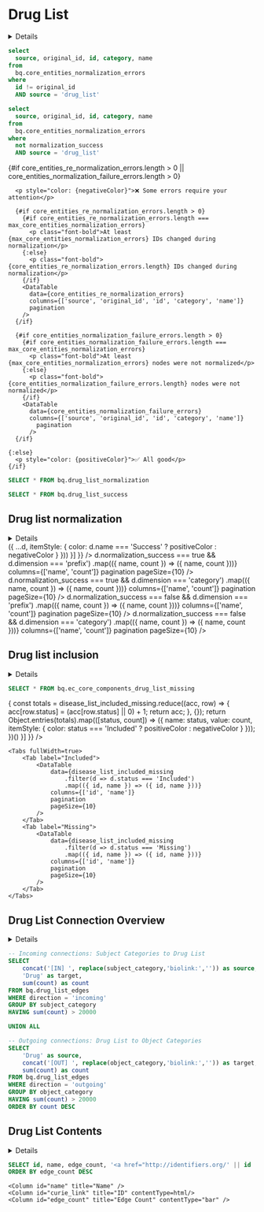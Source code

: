 # Drug List

<script>
  const max_core_entities_normalization_errors = import.meta.env.VITE_max_core_entities_normalization_errors;

  const positiveColor = "#73C991";
  const negativeColor = "#BF616A";
</script>

<Details title="Core entities' IDs should not change during normalization — click to learn why">
<div class="max-w-3xl mx-auto text-sm leading-snug text-gray-700 mb-4">
Normalization is the process of mapping identifiers to standardized, canonical forms so they can be reliably joined across 
data sources. In the MATRIX pipeline, we use the <a href="https://github.com/TranslatorSRI/NodeNormalization" 
class="underline text-blue-600" target="_blank">Node Normalizer</a> to ensure consistency in how entities are represented. 
This tool resolves various identifiers and synonyms to preferred IDs, supporting harmonization across datasets.
</div>
<div class="max-w-3xl mx-auto text-sm leading-snug text-gray-700 mb-4">
However, for core entities, their IDs should not change during normalization. If they do, it can lead to conflicts in downstream 
systems like ORCHARD, which consume both the original core-entities and MATRIX outputs. 
</div>
<div class="max-w-3xl mx-auto text-sm leading-snug text-gray-700 mb-4">
This is an active area of iteration and may evolve in future versions.
</div>
</Details>

```sql core_entities_re_normalization_errors
select 
  source, original_id, id, category, name 
from
  bq.core_entities_normalization_errors 
where 
  id != original_id
  AND source = 'drug_list'
```

```sql core_entities_normalization_failure_errors
select 
  source, original_id, id, category, name 
from
  bq.core_entities_normalization_errors 
where 
  not normalization_success
  AND source = 'drug_list'
```

<div class="text-center text-lg mt-6 mb-6 space-y-4">
    {#if core_entities_re_normalization_errors.length > 0 || core_entities_normalization_failure_errors.length > 0}

      <p style="color: {negativeColor}">❌ Some errors require your attention</p>
      
      {#if core_entities_re_normalization_errors.length > 0}
        {#if core_entities_re_normalization_errors.length === max_core_entities_normalization_errors}
          <p class="font-bold">At least {max_core_entities_normalization_errors} IDs changed during normalization</p>
        {:else}
          <p class="font-bold">{core_entities_re_normalization_errors.length} IDs changed during normalization</p>
        {/if}
        <DataTable
          data={core_entities_re_normalization_errors}
          columns={['source', 'original_id', 'id', 'category', 'name']}
          pagination
        />
      {/if}

      {#if core_entities_normalization_failure_errors.length > 0}
        {#if core_entities_normalization_failure_errors.length === max_core_entities_normalization_errors}
          <p class="font-bold">At least {max_core_entities_normalization_errors} nodes were not normalized</p>
        {:else}
          <p class="font-bold">{core_entities_normalization_failure_errors.length} nodes were not normalized</p>
        {/if}
        <DataTable
          data={core_entities_normalization_failure_errors}
          columns={['source', 'original_id', 'id', 'category', 'name']}
            pagination
          />
      {/if}

    {:else}
      <p style="color: {positiveColor}">✅ All good</p>
    {/if}
</div>

```sql drug_list_normalization
SELECT * FROM bq.drug_list_normalization
```

```sql drug_list_success
SELECT * FROM bq.drug_list_success
```

## Drug list normalization

<Details title="Click to Understand This Chart">
<div class="max-w-3xl mx-auto text-sm leading-snug text-gray-700 mb-4">
This section shows how successfully the entities in the drug list were normalized. 
The donut chart summarizes the proportion of nodes that were successfully mapped to standardized identifiers (Success) 
versus those that failed normalization (Failure). The accompanying table breaks down the successes and failures 
by prefix and category.
</div>
</Details>

<Grid col=2>
    <ECharts
        config={{
            tooltip: {
                formatter: function(params) {
                    const count = params.data.value.toLocaleString();
                    return `${params.name}: ${count} nodes (${params.percent}%)`;
                }
            },
            series: [{
                type: 'pie', 
                radius: ['30%', '50%'],
                data: drug_list_normalization.map(d => ({
                    ...d,
                    itemStyle: {
                      color: d.name === 'Success' ? positiveColor : negativeColor
                    }
                }))
            }]
        }}
    />
    <Tabs fullWidth=true>
        <Tab label="Success">
            <Tabs>
              <Tab label="Prefixes">
                <DataTable
                          data={drug_list_success
                            .filter(d => d.normalization_success === true && d.dimension === 'prefix')
                            .map(({ name, count }) => ({ name, count }))}
                          columns={['name', 'count']}
                          pagination
                          pageSize={10}
                        />
              </Tab>
              <Tab label="Categories">
                <DataTable
                          data={drug_list_success
                            .filter(d => d.normalization_success === true && d.dimension === 'category')
                            .map(({ name, count }) => ({ name, count }))}
                          columns={['name', 'count']}
                          pagination
                          pageSize={10}
                        />
              </Tab>
            </Tabs>
        </Tab>
        <Tab label="Failure">
            <Tabs>
              <Tab label="Prefixes">
                <DataTable
                          data={drug_list_success
                            .filter(d => d.normalization_success === false && d.dimension === 'prefix')
                            .map(({ name, count }) => ({ name, count }))}
                          columns={['name', 'count']}
                          pagination
                          pageSize={10}
                        />
              </Tab>
              <Tab label="Categories">
                <DataTable
                          data={drug_list_success
                            .filter(d => d.normalization_success === false && d.dimension === 'category')
                            .map(({ name, count }) => ({ name, count }))}
                          columns={['name', 'count']}
                          pagination
                          pageSize={10}
                        />
              </Tab>
            </Tabs>
        </Tab>
    </Tabs>
</Grid>

## Drug list inclusion

<Details title="Click to Understand This Chart">
<div class="max-w-3xl mx-auto text-sm leading-snug text-gray-700 mb-4">
This section summarizes how successfully entities from the drug list were integrated into the merged knowledge graph.
The donut chart shows the proportion of nodes that were included versus those that were missing.
The accompanying tables provide detailed lists of the nodes in each category.
</div>
</Details>

```sql disease_list_included_missing
SELECT * FROM bq.ec_core_components_drug_list_missing
```

<Grid col=2>
    <ECharts
        style={{ height: '500px' }},
        config={{
            tooltip: {
                formatter: function(params) {
                    const count = params.data.value.toLocaleString();
                    return `${params.name}: ${count} nodes (${params.percent}%)`;
                }
            },
            series: [{
                type: 'pie',
                center: ['50%', '50%'],
                radius: ['30%', '50%'],
                data: (() => {
                    const totals = disease_list_included_missing.reduce((acc, row) => {
                        acc[row.status] = (acc[row.status] || 0) + 1;
                        return acc;
                    }, {});
                    return Object.entries(totals).map(([status, count]) => ({
                        name: status,
                        value: count,
                        itemStyle: {
                            color: status === 'Included' ? positiveColor : negativeColor
                        }
                    }));
                })()
            }]
        }}
    />

    <Tabs fullWidth=true>
        <Tab label="Included">
            <DataTable
                data={disease_list_included_missing
                    .filter(d => d.status === 'Included')
                    .map(({ id, name }) => ({ id, name }))}
                columns={['id', 'name']}
                pagination
                pageSize={10}
            />
        </Tab>
        <Tab label="Missing">
            <DataTable
                data={disease_list_included_missing
                    .filter(d => d.status === 'Missing')
                    .map(({ id, name }) => ({ id, name }))}
                columns={['id', 'name']}
                pagination
                pageSize={10}
            />
        </Tab>
    </Tabs>
</Grid>

## Drug List Connection Overview

<Details title="Click to Understand This Chart">
<div class="max-w-3xl mx-auto text-sm leading-snug text-gray-700 mb-4">
This section visualizes how entities from the drug list connect to other categories in the knowledge graph.
The Sankey diagram shows the flow from incoming connection categories (left) through the drug list entities (center) 
to outgoing connection categories (right), providing insight into the types of knowledge graph relationships 
involving drug list entities.
</div>
</Details>

```sql drug_connections_sankey
-- Incoming connections: Subject Categories to Drug List
SELECT 
    concat('[IN] ', replace(subject_category,'biolink:','')) as source,
    'Drug' as target,
    sum(count) as count
FROM bq.drug_list_edges
WHERE direction = 'incoming'
GROUP BY subject_category
HAVING sum(count) > 20000

UNION ALL

-- Outgoing connections: Drug List to Object Categories
SELECT 
    'Drug' as source,
    concat('[OUT] ', replace(object_category,'biolink:','')) as target,
    sum(count) as count
FROM bq.drug_list_edges
WHERE direction = 'outgoing'
GROUP BY object_category
HAVING sum(count) > 20000
ORDER BY count DESC
```

<SankeyDiagram data={drug_connections_sankey} 
  sourceCol='source'
  targetCol='target'
  valueCol='count'
  linkLabels='full'
  linkColor='gradient'
  title='Drug List Connection Flow'
  subtitle='Flow from Incoming Categories through Drug List to Outgoing Categories (>20k connections)'
  chartAreaHeight={400}
/>

## Drug List Contents

<Details title="Click to Understand This Chart">
<div class="max-w-3xl mx-auto text-sm leading-snug text-gray-700 mb-4">
This table shows all entities in the drug list with their connectivity information. The Edge Count column displays 
the total number of connections each drug has in the knowledge graph, providing insight into how well-connected 
each drug is within the broader network of biomedical knowledge. Click on any ID to access detailed information 
about that drug through the identifiers.org ID resolver.
</div>
</Details>

```sql drug_list_contents
SELECT id, name, edge_count, '<a href="http://identifiers.org/' || id || '" target="_blank">' || id || '</a>' as curie_link FROM bq.drug_list_nodes 
ORDER BY edge_count DESC
```

<DataTable 
    data={drug_list_contents} 
    search=true
    pagination=true
    title="Drug List Entities"
    link=url>
    
    <Column id="name" title="Name" />
    <Column id="curie_link" title="ID" contentType=html/>
    <Column id="edge_count" title="Edge Count" contentType="bar" />
</DataTable>
